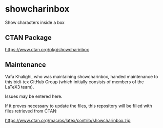 # showcharinbox
Show characters inside a box

## CTAN Package
 https://www.ctan.org/pkg/showcharinbox



## Maintenance
Vafa Khalighi, who was maintaining showcharinbox, handed maintenance to this bidi-tex
GitHub Group (which initially consists of members of the LaTeX3 team).

Issues may be entered here.

If it proves necessary to update the files, this repository will
be filled with files retrieved from CTAN:

https://www.ctan.org/macros/latex/contrib/showcharinbox.zip


